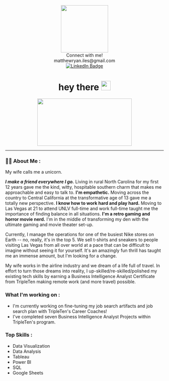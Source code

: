 <div id="header" align="center">
  <img src="https://media.giphy.com/media/LaVp0AyqR5bGsC5Cbm/giphy.gif" width="150"/>
</div>
<div align="center"> Connect with me!
 </div> 
 </div>
<div align="center"> matthewryan.iles@gmail.com
 </div> 
<div id="badges" align="center">
  <a href="https://www.linkedin.com/in/iles-matt/">
    <img src="https://img.shields.io/badge/LinkedIn-blue?style=for-the-badge&logo=linkedin&logoColor=white" alt="LinkedIn Badge"/>
      </a>
</div>

</div>

<div align="center"> <img src="https://komarev.com/ghpvc/?username=iles777&style=flat-square&color=blue" alt=""/>
</div>

<h1>
  <div align="center"> 
  hey there
  <img src="https://media.giphy.com/media/hvRJCLFzcasrR4ia7z/giphy.gif" width="30px"/>
</h1>

<div align="center">
  <img src="https://media.giphy.com/media/dWesBcTLavkZuG35MI/giphy.gif" width="300" height="150"/>
</div>

---

### :man_technologist: About Me :

My wife calls me a unicorn.  

***I make a friend everywhere I go.***  Living in rural North Carolina for my first 12 years gave me the kind, witty, hospitable southern charm that makes me approachable and easy to talk to.  **I'm empathetic.**  Moving across the country to Central California at the transformative age of 13 gave me a totally new perspective. **I know how to work hard and play hard.**  Moving to Las Vegas at 21 to attend UNLV full-time and work full-time taught me the importance of finding balance in all situations. **I'm a retro gaming and horror movie nerd.**  I'm in the middle of transforming my den with the ultimate gaming and movie theater set-up.

Currently, I manage the operations for one of the busiest Nike stores on Earth -- no, really, it's in the top 5.  We sell t-shirts and sneakers to people visiting Las Vegas from all over world at a pace that can be difficult to imagine without seeing it for yourself. It's an amazingly fun thrill has taught me an immense amount, but I'm looking for a change.

My wife works in the airline industry and we dream of a life full of travel.  In effort to turn those dreams into reality, I up-skilled/re-skilled/polished my existing tech skills by earning a Business Intelligence Analyst Certificate from TripleTen making remote work (and more travel) possible. 

### What I'm working on :

* I'm currently working on fine-tuning my job search artifacts and job search plan with TripleTen's Career Coaches!
* I've completed seven Business Intelligence Analyst Projects within TripleTen's program.

### Top Skills :
* Data Visualization
* Data Analysis
* Tableau
* Power BI
* SQL
* Google Sheets
<!--
**iles777/iles777** is a ✨ _special_ ✨ repository because its `README.md` (this file) appears on your GitHub profile.

Here are some ideas to get you started:

- 🔭 I’m currently working on ...
- 🌱 I’m currently learning ...
- 👯 I’m looking to collaborate on ...
- 🤔 I’m looking for help with ...
- 💬 Ask me about ...
- 📫 How to reach me: ...
- 😄 Pronouns: ...
- ⚡ Fun fact: ...
-->
